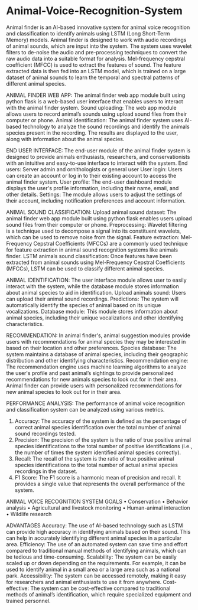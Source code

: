 # Animal-Voice-Recognition-System
Animal finder is an AI-based innovative system for animal voice recognition and classification to identify animals using LSTM (Long Short-Term Memory) models. Animal finder is designed to work with audio recordings of animal sounds, which are input into the system. The system uses wavelet filters to de-noise the audio and pre-processing techniques to convert the raw audio data into a suitable format for analysis. Mel-frequency cepstral coefficient (MFCC) is used to extract the features of sound. The feature extracted data is then fed into an LSTM model, which is trained on a large dataset of animal sounds to learn the temporal and spectral patterns of different animal species.

ANIMAL FINDER WEB APP:
  The animal finder web app module built using python flask is a web-based user interface that enables users to interact with the animal finder system.
  Sound uploading: The web app module allows users to record animal’s sounds using upload sound files from their computer or phone.
  Animal identification: The animal finder system uses AI-based technology to analyze the sound recordings and identify the animals species present in the recording.
  The results are displayed to the user, along with information about the animal species.

END USER INTERFACE:
  The end-user module of the animal finder system is designed to provide animals enthusiasts, researchers, and conservationists with an intuitive and easy-to-use interface to interact with the system.
  End users: Server admin and ornithologists or general user
  User login: Users can create an account or log in to their existing account to access the animal finder system.
  User profile: The end-user dashboard module displays the user's profile information, including their name, email, and other details.
  Settings: The module allows users to adjust the settings of their account, including notification preferences and account information.

ANIMAL SOUND CLASSIFICATION:
  Upload animal sound dataset: The animal finder web app module built using python flask enables users upload sound files from their computer or phone.
  Preprocessing: Wavelet filtering is a technique used to decompose a signal into its constituent wavelets, which can be used to remove noise from the signal.
  Feature extraction: Mel-Frequency Cepstral Coefficients (MFCCs) are a commonly used technique for feature extraction in animal sound recognition systems like animals finder.
  LSTM animals sound classification: Once features have been extracted from animal sounds using Mel-Frequency Cepstral Coefficients (MFCCs), LSTM can be used to classify different animal species.

ANIMAL IDENTIFICATION:
  The user interface module allows user to easily interact with the system, while the database module stores information about animal species to aid in identification.
  Upload animals sound: Users can upload their animal sound recordings.
  Predictions: The system will automatically identify the species of animal based on its unique vocalizations.
  Database module: This module stores information about animal species, including their unique vocalizations and other identifying characteristics.

RECOMMENDATION:
  In animal finder's, animal suggestion modules provide users with recommendations for animal species they may be interested in based on their location and other preferences.
  Species database: The system maintains a database of animal species, including their geographic distribution and other identifying characteristics.
  Recommendation engine: The recommendation engine uses machine learning algorithms to analyze the user's profile and past animal’s sightings to provide personalized recommendations for new animals species to look out for in their area.
  Animal finder can provide users with personalized recommendations for new animal species to look out for in their area.

PERFORMANCE ANALYSIS:
  The performance of animal voice recognition and classification system can be analyzed using various metrics.
  1. Accuracy: The accuracy of the system is defined as the percentage of correct animal species identification over the total number of animal sound recordings tested.
  2. Precision: The precision of the system is the ratio of true positive animal species identifications to the total number of positive identifications (i.e., the number of times the system identified animal species correctly).
  3. Recall: The recall of the system is the ratio of true positive animal species identifications to the total number of actual animal species recordings in the dataset.
  4. F1 Score: The F1 score is a harmonic mean of precision and recall. It provides a single value that represents the overall performance of the system.

ANIMAL VOICE RECOGNITION SYSTEM GOALS
  • Conservation
  • Behavior analysis
  • Agricultural and livestock monitoring
  • Human-animal interaction
  • Wildlife research

ADVANTAGES
  Accuracy: The use of AI-based technology such as LSTM can provide high accuracy in identifying animals based on their sound. This can help in accurately identifying different animal species in a particular area.
  Efficiency: The use of an automated system can save time and effort compared to traditional manual methods of identifying animals, which can be tedious and time-consuming.
  Scalability: The system can be easily scaled up or down depending on the requirements. For example, it can be used to identify animal in a small area or a large area such as a national park.
  Accessibility: The system can be accessed remotely, making it easy for researchers and animal enthusiasts to use it from anywhere.
  Cost-effective: The system can be cost-effective compared to traditional methods of animal’s identification, which require specialized equipment and trained personnel.

